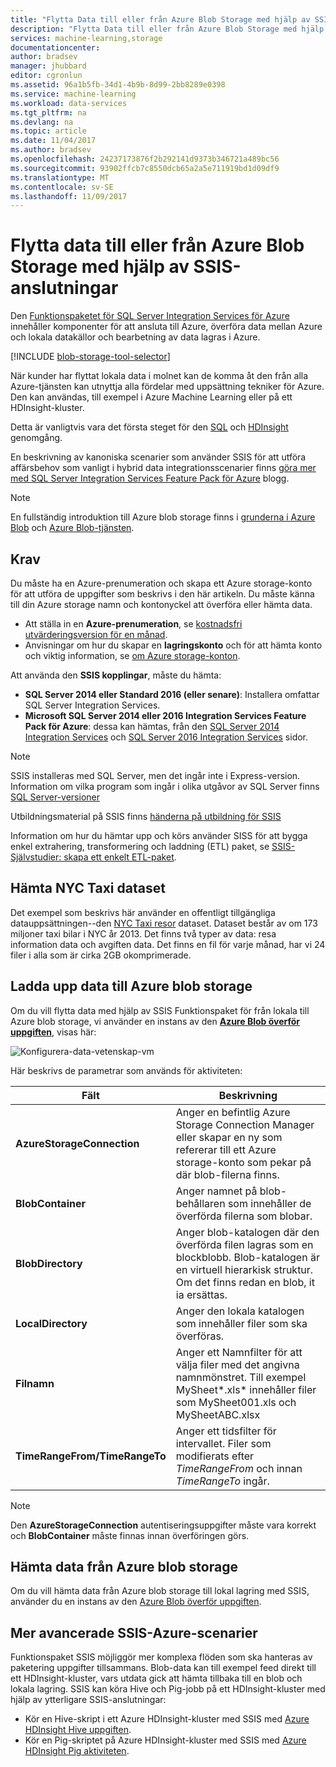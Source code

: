 ```yaml
---
title: "Flytta Data till eller från Azure Blob Storage med hjälp av SSIS-anslutningar | Microsoft Docs"
description: "Flytta Data till eller från Azure Blob Storage med hjälp av SSIS-anslutningar."
services: machine-learning,storage
documentationcenter: 
author: bradsev
manager: jhubbard
editor: cgronlun
ms.assetid: 96a1b5fb-34d1-4b9b-8d99-2bb8289e0398
ms.service: machine-learning
ms.workload: data-services
ms.tgt_pltfrm: na
ms.devlang: na
ms.topic: article
ms.date: 11/04/2017
ms.author: bradsev
ms.openlocfilehash: 24237173876f2b292141d9373b346721a489bc56
ms.sourcegitcommit: 93902ffcb7c8550dcb65a2a5e711919bd1d09df9
ms.translationtype: MT
ms.contentlocale: sv-SE
ms.lasthandoff: 11/09/2017
---
```

# <a name="move-data-to-or-from-azure-blob-storage-using-ssis-connectors"></a>Flytta data till eller från Azure Blob Storage med hjälp av SSIS-anslutningar
Den [Funktionspaketet för SQL Server Integration Services för Azure](https://msdn.microsoft.com/library/mt146770.aspx) innehåller komponenter för att ansluta till Azure, överföra data mellan Azure och lokala datakällor och bearbetning av data lagras i Azure.

[!INCLUDE [blob-storage-tool-selector](../../../includes/machine-learning-blob-storage-tool-selector.md)]

När kunder har flyttat lokala data i molnet kan de komma åt den från alla Azure-tjänsten kan utnyttja alla fördelar med uppsättning tekniker för Azure. Den kan användas, till exempel i Azure Machine Learning eller på ett HDInsight-kluster.

Detta är vanligtvis vara det första steget för den [SQL](sql-walkthrough.md) och [HDInsight](hive-walkthrough.md) genomgång.

En beskrivning av kanoniska scenarier som använder SSIS för att utföra affärsbehov som vanligt i hybrid data integrationsscenarier finns [göra mer med SQL Server Integration Services Feature Pack för Azure](http://blogs.msdn.com/b/ssis/archive/2015/06/25/doing-more-with-sql-server-integration-services-feature-pack-for-azure.aspx) blogg.

> [!NOTE]
> En fullständig introduktion till Azure blob storage finns i [grunderna i Azure Blob](../../storage/blobs/storage-dotnet-how-to-use-blobs.md) och [Azure Blob-tjänsten](https://msdn.microsoft.com/library/azure/dd179376.aspx).
> 
> 

## <a name="prerequisites"></a>Krav
Du måste ha en Azure-prenumeration och skapa ett Azure storage-konto för att utföra de uppgifter som beskrivs i den här artikeln. Du måste känna till din Azure storage namn och kontonyckel att överföra eller hämta data.

* Att ställa in en **Azure-prenumeration**, se [kostnadsfri utvärderingsversion för en månad](https://azure.microsoft.com/pricing/free-trial/).
* Anvisningar om hur du skapar en **lagringskonto** och för att hämta konto och viktig information, se [om Azure storage-konton](../../storage/common/storage-create-storage-account.md).

Att använda den **SSIS kopplingar**, måste du hämta:

* **SQL Server 2014 eller Standard 2016 (eller senare)**: Installera omfattar SQL Server Integration Services.
* **Microsoft SQL Server 2014 eller 2016 Integration Services Feature Pack för Azure**: dessa kan hämtas, från den [SQL Server 2014 Integration Services](http://www.microsoft.com/download/details.aspx?id=47366) och [SQL Server 2016 Integration Services](https://www.microsoft.com/download/details.aspx?id=49492) sidor.

> [!NOTE]
> SSIS installeras med SQL Server, men det ingår inte i Express-version. Information om vilka program som ingår i olika utgåvor av SQL Server finns [SQL Server-versioner](http://www.microsoft.com/en-us/server-cloud/products/sql-server-editions/)
> 
> 

Utbildningsmaterial på SSIS finns [händerna på utbildning för SSIS](http://www.microsoft.com/download/details.aspx?id=20766)

Information om hur du hämtar upp och körs använder SISS för att bygga enkel extrahering, transformering och laddning (ETL) paket, se [SSIS-Självstudier: skapa ett enkelt ETL-paket](https://msdn.microsoft.com/library/ms169917.aspx).

## <a name="download-nyc-taxi-dataset"></a>Hämta NYC Taxi dataset
Det exempel som beskrivs här använder en offentligt tillgängliga datauppsättningen--den [NYC Taxi resor](http://www.andresmh.com/nyctaxitrips/) dataset. Dataset består av om 173 miljoner taxi bilar i NYC år 2013. Det finns två typer av data: resa information data och avgiften data. Det finns en fil för varje månad, har vi 24 filer i alla som är cirka 2GB okomprimerade.

## <a name="upload-data-to-azure-blob-storage"></a>Ladda upp data till Azure blob storage
Om du vill flytta data med hjälp av SSIS Funktionspaket för från lokala till Azure blob storage, vi använder en instans av den [ **Azure Blob överför uppgiften**](https://msdn.microsoft.com/library/mt146776.aspx), visas här:

![Konfigurera-data-vetenskap-vm](./media/move-data-to-azure-blob-using-ssis/ssis-azure-blob-upload-task.png)

Här beskrivs de parametrar som används för aktiviteten:

| Fält | Beskrivning |
| --- | --- |
| **AzureStorageConnection** |Anger en befintlig Azure Storage Connection Manager eller skapar en ny som refererar till ett Azure storage-konto som pekar på där blob-filerna finns. |
| **BlobContainer** |Anger namnet på blob-behållaren som innehåller de överförda filerna som blobar. |
| **BlobDirectory** |Anger blob-katalogen där den överförda filen lagras som en blockblobb. Blob-katalogen är en virtuell hierarkisk struktur. Om det finns redan en blob, it ia ersättas. |
| **LocalDirectory** |Anger den lokala katalogen som innehåller filer som ska överföras. |
| **Filnamn** |Anger ett Namnfilter för att välja filer med det angivna namnmönstret. Till exempel MySheet\*.xls\* innehåller filer som MySheet001.xls och MySheetABC.xlsx |
| **TimeRangeFrom/TimeRangeTo** |Anger ett tidsfilter för intervallet. Filer som modifierats efter *TimeRangeFrom* och innan *TimeRangeTo* ingår. |

> [!NOTE]
> Den **AzureStorageConnection** autentiseringsuppgifter måste vara korrekt och **BlobContainer** måste finnas innan överföringen görs.
> 
> 

## <a name="download-data-from-azure-blob-storage"></a>Hämta data från Azure blob storage
Om du vill hämta data från Azure blob storage till lokal lagring med SSIS, använder du en instans av den [Azure Blob överför uppgiften](https://msdn.microsoft.com/library/mt146779.aspx).

## <a name="more-advanced-ssis-azure-scenarios"></a>Mer avancerade SSIS-Azure-scenarier
Funktionspaket SSIS möjliggör mer komplexa flöden som ska hanteras av paketering uppgifter tillsammans. Blob-data kan till exempel feed direkt till ett HDInsight-kluster, vars utdata gick att hämta tillbaka till en blob och lokala lagring. SSIS kan köra Hive och Pig-jobb på ett HDInsight-kluster med hjälp av ytterligare SSIS-anslutningar:

* Kör en Hive-skript i ett Azure HDInsight-kluster med SSIS med [Azure HDInsight Hive uppgiften](https://msdn.microsoft.com/library/mt146771.aspx).
* Kör en Pig-skriptet på Azure HDInsight-kluster med SSIS med [Azure HDInsight Pig aktiviteten](https://msdn.microsoft.com/library/mt146781.aspx).

